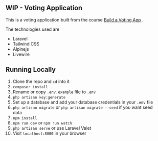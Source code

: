 ## WIP - Voting Application

This is a voting application built from the course [Build a Voting App](https://laracasts.com/series/build-a-voting-app)
.

The technologies used are

- Laravel
- Tailwind CSS
- Alpinejs
- Livewire

## Running Locally

1. Clone the repo and `cd` into it
1. `composer install`
1. Rename or copy `.env.example` file to `.env`
1. `php artisan key:generate`
1. Set up a database and add your database credentials in your `.env` file
1. `php artisan migrate` or `php artisan migrate --seed` if you want seed data
1. `npm install`
1. `npm run dev` or `npm run watch`
1. `php artisan serve` or use Laravel Valet
1. Visit `localhost:8000` in your browser
